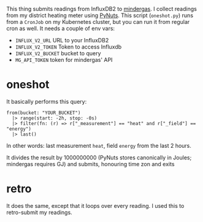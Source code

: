 This thing submits readings from InfluxDB2 to [mindergas](https://www.mindergas.nl).
I collect readings from my district heating meter using [PyNuts](https://github.com/jonkerj/pynuts).
This script (`oneshot.py`) runs from a `CronJob` on my Kubernetes cluster, but you can run it from regular cron as well.
It needs a couple of env vars:

* `INFLUX_V2_URL` URL to your InfluxDB2
* `INFLUX_V2_TOKEN` Token to access Influxdb
* `INFLUX_V2_BUCKET` bucket to query
* `MG_API_TOKEN` token for mindergas' API

# oneshot

It basically performs this query:

```
from(bucket: "YOUR_BUCKET")
  |> range(start: -2h, stop: -0s)
  |> filter(fn: (r) => r["_measurement"] == "heat" and r["_field"] == "energy")
  |> last()
  ```

In other words: last measurement `heat`, field `energy` from the last 2 hours.

It divides the result by 1000000000 (PyNuts stores canonically in Joules; mindergas requires GJ) and submits, honouring time zon and exits

# retro

It does the same, except that it loops over every reading. I used this to retro-submit my readings.